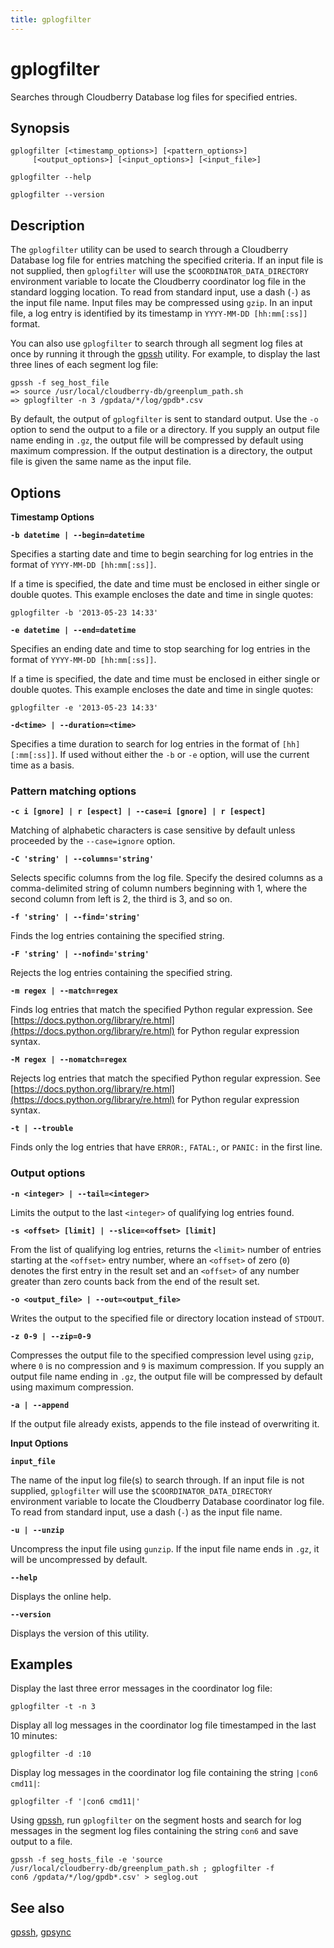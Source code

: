 ```yaml
---
title: gplogfilter
---
```


# gplogfilter

Searches through Cloudberry Database log files for specified entries.

## Synopsis

```shell
gplogfilter [<timestamp_options>] [<pattern_options>] 
     [<output_options>] [<input_options>] [<input_file>] 

gplogfilter --help 

gplogfilter --version
```

## Description

The `gplogfilter` utility can be used to search through a Cloudberry Database log file for entries matching the specified criteria. If an input file is not supplied, then `gplogfilter` will use the `$COORDINATOR_DATA_DIRECTORY` environment variable to locate the Cloudberry coordinator log file in the standard logging location. To read from standard input, use a dash (`-`) as the input file name. Input files may be compressed using `gzip`. In an input file, a log entry is identified by its timestamp in `YYYY-MM-DD [hh:mm[:ss]]` format.

You can also use `gplogfilter` to search through all segment log files at once by running it through the [gpssh](/docs/db-utilities/db-util-gpssh.md) utility. For example, to display the last three lines of each segment log file:

```shell
gpssh -f seg_host_file
=> source /usr/local/cloudberry-db/greenplum_path.sh
=> gplogfilter -n 3 /gpdata/*/log/gpdb*.csv
```

By default, the output of `gplogfilter` is sent to standard output. Use the `-o` option to send the output to a file or a directory. If you supply an output file name ending in `.gz`, the output file will be compressed by default using maximum compression. If the output destination is a directory, the output file is given the same name as the input file.

## Options

**Timestamp Options**

**`-b datetime | --begin=datetime`**

Specifies a starting date and time to begin searching for log entries in the format of `YYYY-MM-DD [hh:mm[:ss]]`.

If a time is specified, the date and time must be enclosed in either single or double quotes. This example encloses the date and time in single quotes:

```shell
gplogfilter -b '2013-05-23 14:33'
```

**`-e datetime | --end=datetime`**

Specifies an ending date and time to stop searching for log entries in the format of `YYYY-MM-DD [hh:mm[:ss]]`.

If a time is specified, the date and time must be enclosed in either single or double quotes. This example encloses the date and time in single quotes:

```shell
gplogfilter -e '2013-05-23 14:33' 
```

**`-d<time> | --duration=<time>`**

Specifies a time duration to search for log entries in the format of `[hh][:mm[:ss]]`. If used without either the `-b` or `-e` option, will use the current time as a basis.

### Pattern matching options

**`-c i [gnore] | r [espect] | --case=i [gnore] | r [espect]`**

Matching of alphabetic characters is case sensitive by default unless proceeded by the `--case=ignore` option.

**`-C 'string' | --columns='string'`**

Selects specific columns from the log file. Specify the desired columns as a comma-delimited string of column numbers beginning with 1, where the second column from left is 2, the third is 3, and so on.

**`-f 'string' | --find='string'`**

Finds the log entries containing the specified string.

**`-F 'string' | --nofind='string'`**

Rejects the log entries containing the specified string.

**`-m regex | --match=regex`**

Finds log entries that match the specified Python regular expression. See [https://docs.python.org/library/re.html](https://docs.python.org/library/re.html) for Python regular expression syntax.

**`-M regex | --nomatch=regex`**

Rejects log entries that match the specified Python regular expression. See [https://docs.python.org/library/re.html](https://docs.python.org/library/re.html) for Python regular expression syntax.

**`-t | --trouble`**

Finds only the log entries that have `ERROR:`, `FATAL:`, or `PANIC:` in the first line.

### Output options

**`-n <integer> | --tail=<integer>`**

Limits the output to the last `<integer>` of qualifying log entries found.

**`-s <offset> [limit] | --slice=<offset> [limit]`**

From the list of qualifying log entries, returns the `<limit>` number of entries starting at the `<offset>` entry number, where an `<offset>` of zero (`0`) denotes the first entry in the result set and an `<offset>` of any number greater than zero counts back from the end of the result set.

**`-o <output_file> | --out=<output_file>`**

Writes the output to the specified file or directory location instead of `STDOUT`.

**`-z 0-9 | --zip=0-9`**

Compresses the output file to the specified compression level using `gzip`, where `0` is no compression and `9` is maximum compression. If you supply an output file name ending in `.gz`, the output file will be compressed by default using maximum compression.

**`-a | --append`**

If the output file already exists, appends to the file instead of overwriting it.

**Input Options**

**`input_file`**

The name of the input log file(s) to search through. If an input file is not supplied, `gplogfilter` will use the `$COORDINATOR_DATA_DIRECTORY` environment variable to locate the Cloudberry Database coordinator log file. To read from standard input, use a dash (`-`) as the input file name.

**`-u | --unzip`**

Uncompress the input file using `gunzip`. If the input file name ends in `.gz`, it will be uncompressed by default.

**`--help`**

Displays the online help.

**`--version`**

Displays the version of this utility.

## Examples

Display the last three error messages in the coordinator log file:

```shell
gplogfilter -t -n 3
```

Display all log messages in the coordinator log file timestamped in the last 10 minutes:

```shell
gplogfilter -d :10
```

Display log messages in the coordinator log file containing the string `|con6 cmd11|`:

```shell
gplogfilter -f '|con6 cmd11|'
```

Using [gpssh](/docs/db-utilities/db-util-gpssh.md), run `gplogfilter` on the segment hosts and search for log messages in the segment log files containing the string `con6` and save output to a file.

```shell
gpssh -f seg_hosts_file -e 'source 
/usr/local/cloudberry-db/greenplum_path.sh ; gplogfilter -f 
con6 /gpdata/*/log/gpdb*.csv' > seglog.out
```

## See also

[gpssh](/docs/sys-utilities/db-util-gpssh.md), [gpsync](/docs/sys-utilities/db-util-gpsync.md)
